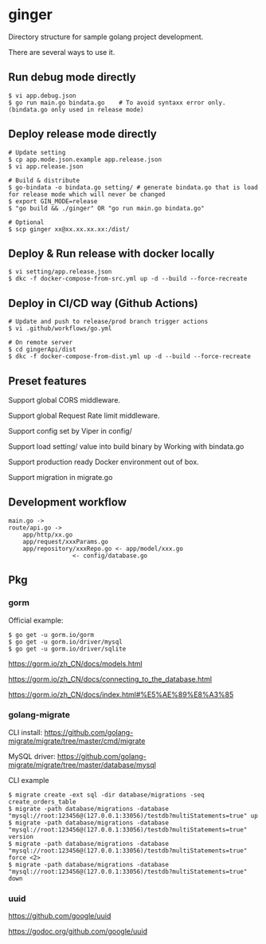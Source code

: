 # ginger 

Directory structure for sample golang project development.

There are several ways to use it.

## Run debug mode directly

```
$ vi app.debug.json
$ go run main.go bindata.go    # To avoid syntaxx error only. (bindata.go only used in release mode)
```

## Deploy release mode directly

```
# Update setting
$ cp app.mode.json.example app.release.json
$ vi app.release.json

# Build & distribute
$ go-bindata -o bindata.go setting/ # generate bindata.go that is load for release mode which will never be changed
$ export GIN_MODE=release
$ "go build && ./ginger" OR "go run main.go bindata.go"

# Optional
$ scp ginger xx@xx.xx.xx.xx:/dist/
```

## Deploy & Run release with docker locally

```
$ vi setting/app.release.json
$ dkc -f docker-compose-from-src.yml up -d --build --force-recreate
```

## Deploy in CI/CD way (Github Actions)

```
# Update and push to release/prod branch trigger actions
$ vi .github/workflows/go.yml

# On remote server
$ cd gingerApi/dist
$ dkc -f docker-compose-from-dist.yml up -d --build --force-recreate
```

## Preset features

Support global CORS middleware.

Support global Request Rate limit middleware.

Support config set by Viper in config/

Support load setting/ value into build binary by Working with bindata.go

Support production ready Docker environment out of box.

Support migration in migrate.go

## Development workflow

```
main.go ->
route/api.go ->
	app/http/xx.go
	app/request/xxxParams.go
	app/repository/xxxRepo.go <- app/model/xxx.go
				  <- config/database.go
```

## Pkg

### gorm

Official example:
```
$ go get -u gorm.io/gorm
$ go get -u gorm.io/driver/mysql
$ go get -u gorm.io/driver/sqlite
```

https://gorm.io/zh_CN/docs/models.html

https://gorm.io/zh_CN/docs/connecting_to_the_database.html

https://gorm.io/zh_CN/docs/index.html#%E5%AE%89%E8%A3%85


### golang-migrate

CLI install: https://github.com/golang-migrate/migrate/tree/master/cmd/migrate

MySQL driver: https://github.com/golang-migrate/migrate/tree/master/database/mysql

CLI example
```
$ migrate create -ext sql -dir database/migrations -seq create_orders_table
$ migrate -path database/migrations -database "mysql://root:123456@(127.0.0.1:33056)/testdb?multiStatements=true" up
$ migrate -path database/migrations -database "mysql://root:123456@(127.0.0.1:33056)/testdb?multiStatements=true" version
$ migrate -path database/migrations -database "mysql://root:123456@(127.0.0.1:33056)/testdb?multiStatements=true" force <2>
$ migrate -path database/migrations -database "mysql://root:123456@(127.0.0.1:33056)/testdb?multiStatements=true" down
```

### uuid

https://github.com/google/uuid

https://godoc.org/github.com/google/uuid
